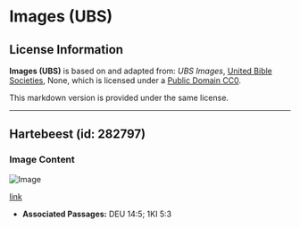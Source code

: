 # Images (UBS)

## License Information

**Images (UBS)** is based on and adapted from: _UBS Images_, [United Bible Societies](https://unitedbiblesocieties.org/), None, which is licensed under a [Public Domain CC0](https://creativecommons.org/public-domain/cc0/).

This markdown version is provided under the same license.



--------------------------------

## Hartebeest (id: 282797)

### Image Content

![Image](https://cdn.aquifer.bible/aquifer-content/resources/Media/WEB-0286_hartebeest.jpg)

[link](https://cdn.aquifer.bible/aquifer-content/resources/Media/WEB-0286_hartebeest.jpg)

* **Associated Passages:** DEU 14:5; 1KI 5:3

